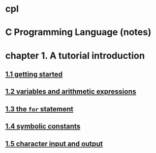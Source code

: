 # cpl

# C Programming Language (notes)

# chapter 1. A tutorial introduction

## [1.1 getting started](./ch1/1_1/README.md)
## [1.2 variables and arithmetic expressions](./ch1/1_2/README.md)
## [1.3 the `for` statement](./ch1/1_3/README.md)
## [1.4 symbolic constants](./ch1/1_4/README.md)
## [1.5 character input and output](./ch1/1_5/README.md)
